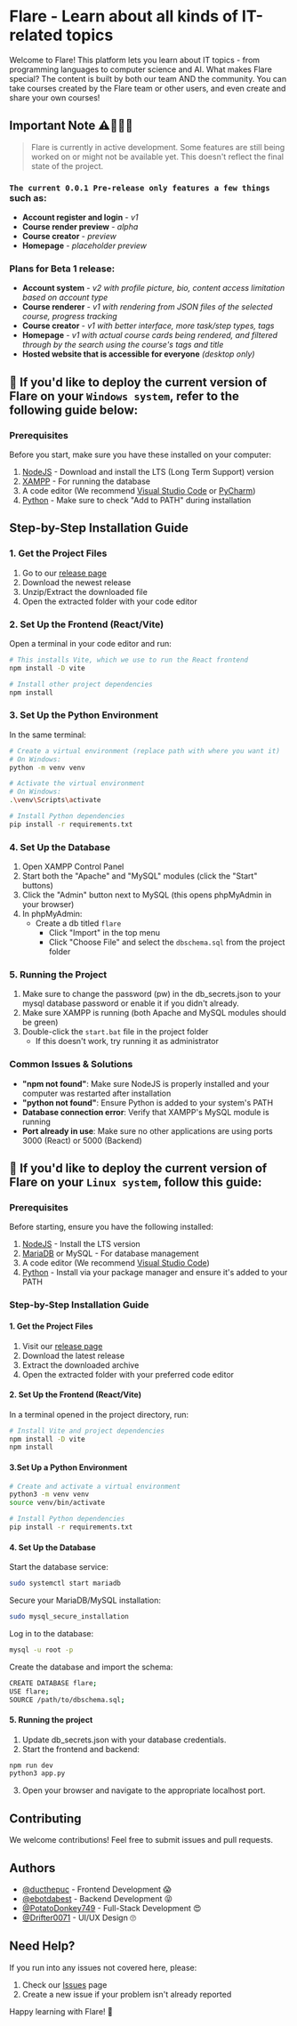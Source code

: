 # Flare - Learn about all kinds of IT-related topics

Welcome to Flare! This platform lets you learn about IT topics - from programming languages to computer science and AI. What makes Flare special? The content is built by both our team AND the community. You can take courses created by the Flare team or other users, and even create and share your own courses!

## Important Note ⚠️🥵🥵🥵
> Flare is currently in active development. Some features are still being worked on or might not be available yet. This doesn't reflect the final state of the project.

### `The current 0.0.1 Pre-release only features a few things` such as:
   - **Account register and login** - *v1*
   - **Course render preview** - *alpha*
   - **Course creator** - *preview*
   - **Homepage** - *placeholder preview*

### Plans for Beta 1 release:
   - **Account system** - *v2 with profile picture, bio, content access limitation based on account type*
   - **Course renderer** - *v1 with rendering from JSON files of the selected course, progress tracking*
   - **Course creator** - *v1 with better interface, more task/step types, tags*
   - **Homepage** - *v1 with actual course cards being rendered, and filtered through by the search using the course's tags and title*
   - **Hosted website that is accessible for everyone** *(desktop only)*


## 📌 If you'd like to deploy the current version of Flare on your `Windows system`, refer to the following guide below:

### Prerequisites
Before you start, make sure you have these installed on your computer:
1. [NodeJS](https://nodejs.org/en) - Download and install the LTS (Long Term Support) version
2. [XAMPP](https://www.apachefriends.org/download.html) - For running the database
3. A code editor (We recommend [Visual Studio Code](https://code.visualstudio.com/) or [PyCharm](https://www.jetbrains.com/pycharm/))
4. [Python](https://www.python.org/downloads/) - Make sure to check "Add to PATH" during installation

## Step-by-Step Installation Guide

### 1. Get the Project Files
1. Go to our [release page](https://github.com/ducthepuc/Flare/releases)
2. Download the newest release
3. Unzip/Extract the downloaded file
4. Open the extracted folder with your code editor

### 2. Set Up the Frontend (React/Vite)
Open a terminal in your code editor and run:
```bash
# This installs Vite, which we use to run the React frontend
npm install -D vite

# Install other project dependencies
npm install
```

### 3. Set Up the Python Environment
In the same terminal:
```bash
# Create a virtual environment (replace path with where you want it)
# On Windows:
python -m venv venv

# Activate the virtual environment
# On Windows:
.\venv\Scripts\activate

# Install Python dependencies
pip install -r requirements.txt
```

### 4. Set Up the Database
1. Open XAMPP Control Panel
2. Start both the "Apache" and "MySQL" modules (click the "Start" buttons)
3. Click the "Admin" button next to MySQL (this opens phpMyAdmin in your browser)
4. In phpMyAdmin:
   - Create a db titled `flare`
      - Click "Import" in the top menu
      - Click "Choose File" and select the `dbschema.sql` from the project folder

### 5. Running the Project
1. Make sure to change the password (pw) in the db_secrets.json to your mysql database password or enable it if you didn't already.
2. Make sure XAMPP is running (both Apache and MySQL modules should be green)
3. Double-click the `start.bat` file in the project folder
   - If this doesn't work, try running it as administrator

### Common Issues & Solutions
- **"npm not found"**: Make sure NodeJS is properly installed and your computer was restarted after installation
- **"python not found"**: Ensure Python is added to your system's PATH
- **Database connection error**: Verify that XAMPP's MySQL module is running
- **Port already in use**: Make sure no other applications are using ports 3000 (React) or 5000 (Backend)

## 📌 If you'd like to deploy the current version of Flare on your `Linux system`, follow this guide:

### Prerequisites
Before starting, ensure you have the following installed:
1. [NodeJS](https://nodejs.org/en) - Install the LTS version
2. [MariaDB](https://mariadb.org/) or MySQL - For database management
3. A code editor (We recommend [Visual Studio Code](https://code.visualstudio.com/))
4. [Python](https://www.python.org/downloads/) - Install via your package manager and ensure it's added to your PATH

### Step-by-Step Installation Guide

#### 1. Get the Project Files
1. Visit our [release page](https://github.com/ducthepuc/Flare/releases)
2. Download the latest release
3. Extract the downloaded archive
4. Open the extracted folder with your preferred code editor

#### 2. Set Up the Frontend (React/Vite)
In a terminal opened in the project directory, run:
```bash
# Install Vite and project dependencies
npm install -D vite
npm install
```
#### 3.Set Up a Python Environment
```bash
# Create and activate a virtual environment
python3 -m venv venv
source venv/bin/activate

# Install Python dependencies
pip install -r requirements.txt
```
#### 4. Set Up the Database
Start the database service:
```bash
sudo systemctl start mariadb
```
Secure your MariaDB/MySQL installation:
```bash
sudo mysql_secure_installation
```
Log in to the database:
```bash
mysql -u root -p
```
Create the database and import the schema:
```bash
CREATE DATABASE flare;
USE flare;
SOURCE /path/to/dbschema.sql;
```
#### 5. Running the project
1. Update db_secrets.json with your database credentials.
2. Start the frontend and backend:
```bash
npm run dev
python3 app.py
```
3. Open your browser and navigate to the appropriate localhost port.
## Contributing
We welcome contributions! Feel free to submit issues and pull requests.

## Authors
- [@ducthepuc](https://github.com/ducthepuc) - Frontend Development 😱
- [@ebotdabest](https://github.com/ebotdabest) - Backend Development 😝
- [@PotatoDonkey749](https://github.com/PotatoDonkey749) - Full-Stack Development 😍
- [@Drifter0071](https://github.com/Drifter0071) - UI/UX Design 🙄

## Need Help?
If you run into any issues not covered here, please:
1. Check our [Issues](https://github.com/ducthepuc/Flare/issues) page
2. Create a new issue if your problem isn't already reported

Happy learning with Flare! 🚀
